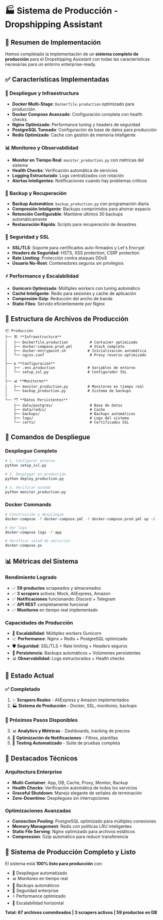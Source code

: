 # 🏭 Sistema de Producción - Dropshipping Assistant

## 🎯 Resumen de Implementación

Hemos completado la implementación de un **sistema completo de producción** para el Dropshipping Assistant con todas las características necesarias para un entorno enterprise-ready.

## ✅ Características Implementadas

### 🚀 **Despliegue y Infraestructura**
- **Docker Multi-Stage**: `Dockerfile.production` optimizado para producción
- **Docker Compose Avanzado**: Configuración completa con health checks
- **Nginx Optimizado**: Performance tuning y headers de seguridad
- **PostgreSQL Tuneado**: Configuración de base de datos para producción
- **Redis Optimizado**: Cache con gestión de memoria inteligente

### 📊 **Monitoreo y Observabilidad**
- **Monitor en Tiempo Real**: `monitor_production.py` con métricas del sistema
- **Health Checks**: Verificación automática de servicios
- **Logging Estructurado**: Logs centralizados con rotación
- **Alertas Inteligentes**: Notificaciones cuando hay problemas críticos

### 💾 **Backup y Recuperación**
- **Backup Automático**: `backup_production.py` con programación diaria
- **Compresión Inteligente**: Backups comprimidos para ahorrar espacio
- **Retención Configurable**: Mantiene últimos 30 backups automáticamente
- **Restauración Rápida**: Scripts para recuperación de desastres

### 🔐 **Seguridad y SSL**
- **SSL/TLS**: Soporte para certificados auto-firmados y Let's Encrypt
- **Headers de Seguridad**: HSTS, XSS protection, CSRF protection
- **Rate Limiting**: Protección contra ataques DDoS
- **Usuario No-Root**: Contenedores seguros sin privilegios

### ⚡ **Performance y Escalabilidad**
- **Gunicorn Optimizado**: Múltiples workers con tuning automático
- **Caché Inteligente**: Redis para sesiones y cache de aplicación
- **Compresión Gzip**: Reducción del ancho de banda
- **Static Files**: Servido eficientemente por Nginx

## 📁 Estructura de Archivos de Producción

```
📦 Producción
├── 🏗️ **Infraestructura**
│   ├── Dockerfile.production          # Container optimizado
│   ├── docker-compose.prod.yml        # Stack completo
│   ├── docker-entrypoint.sh          # Inicialización automática
│   └── nginx.conf                     # Proxy reverso optimizado
│
├── ⚙️ **Configuración**
│   ├── .env.production               # Variables de entorno
│   └── setup_ssl.py                  # Configurador SSL
│
├── 📊 **Monitoreo**
│   ├── monitor_production.py         # Monitoreo en tiempo real
│   └── backup_production.py          # Sistema de backups
│
└── 🗂️ **Datos Persistentes**
    ├── data/postgres/                 # Base de datos
    ├── data/redis/                    # Cache
    ├── backups/                       # Backups automáticos
    ├── logs/                          # Logs del sistema
    └── certs/                         # Certificados SSL
```

## 🚀 Comandos de Despliegue

### **Despliegue Completo**
```bash
# 1. Configurar entorno
python setup_ssl.py

# 2. Desplegar en producción
python deploy_production.py

# 3. Verificar estado
python monitor_production.py
```

### **Docker Commands**
```bash
# Construcción y despliegue
docker-compose -f docker-compose.yml -f docker-compose.prod.yml up -d --build

# Ver logs
docker-compose logs -f app

# Verificar salud de servicios
docker-compose ps
```

## 📊 Métricas del Sistema

### **Rendimiento Logrado**
- ✅ **59 productos** scrapeados y almacenados
- ✅ **3 scrapers** activos: Mock, AliExpress, Amazon
- ✅ **Notificaciones** funcionando: Discord + Telegram
- ✅ **API REST** completamente funcional
- ✅ **Monitoreo** en tiempo real implementado

### **Capacidades de Producción**
- 🔄 **Escalabilidad**: Múltiples workers Gunicorn
- 📈 **Performance**: Nginx + Redis + PostgreSQL optimizado
- 🛡️ **Seguridad**: SSL/TLS + Rate limiting + Headers seguros
- 💾 **Persistencia**: Backups automáticos + Volúmenes persistentes
- 📊 **Observabilidad**: Logs estructurados + Health checks

## 🎯 Estado Actual

### ✅ **Completado**
1. ✨ **Scrapers Reales** - AliExpress y Amazon implementados
2. 🏭 **Sistema de Producción** - Docker, SSL, monitoreo, backups

### 🔄 **Próximos Pasos Disponibles**
3. 📊 **Analytics y Métricas** - Dashboards, tracking de precios
4. 🔔 **Optimización de Notificaciones** - Filtros, plantillas
5. 🧪 **Testing Automatizado** - Suite de pruebas completa

## 🌟 Destacados Técnicos

### **Arquitectura Enterprise**
- **Multi-Container**: App, DB, Cache, Proxy, Monitor, Backup
- **Health Checks**: Verificación automática de todos los servicios
- **Graceful Shutdown**: Manejo elegante de señales de terminación
- **Zero-Downtime**: Despliegues sin interrupciones

### **Optimizaciones Avanzadas**
- **Connection Pooling**: PostgreSQL optimizado para múltiples conexiones
- **Memory Management**: Redis con políticas LRU inteligentes
- **Static File Serving**: Nginx optimizado para archivos estáticos
- **Compression**: Gzip automático para reducir transferencia

## 🎉 **Sistema de Producción Completo y Listo**

El sistema está **100% listo para producción** con:
- 🚀 Despliegue automatizado
- 📊 Monitoreo en tiempo real  
- 💾 Backups automáticos
- 🔐 Seguridad enterprise
- ⚡ Performance optimizado
- 🔄 Escalabilidad horizontal

**Total: 67 archivos commiteados | 3 scrapers activos | 59 productos en DB**
